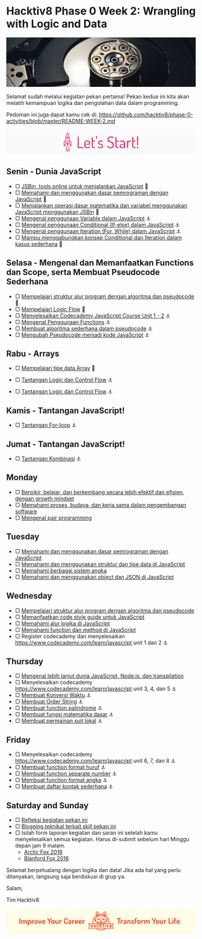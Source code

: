 # Hacktiv8 Phase 0 Week 2: Wrangling with Logic and Data

![Header](assets/header-w2.jpg)

Selamat sudah melalui kegiatan pekan pertama! Pekan kedua ini kita akan melatih kemampuan logika dan pengolahan data dalam programming.

Pedoman ini juga dapat kamu cek di: <https://github.com/hacktiv8/phase-0-activities/blob/master/README-WEEK-2.md>

![Let's start!](assets/start.png)

## Senin - Dunia JavaScript

- ▢ [JSBin, tools online untuk menjalankan JavaScript](http://jsbin.com/?js,console)
:wrench:
- ▢ [Memahami dan menggunakan dasar pemrograman dengan JavaScript](https://github.com/hacktiv8/phase-0-activities/blob/master/modules/js-first-time.md)
:notebook_with_decorative_cover:
- ▢ [Menjalankan operasi dasar matematika dan variabel menggunakan JavaScript menggunakan JSBin](https://github.com/hacktiv8/phase-0-activities/blob/master/modules/js-basics.md)
:notebook_with_decorative_cover:
- ▢ [Mengenal penggunaan Variable dalam JavaScript](https://github.com/hacktiv8/phase-0-activities/blob/master/modules/js-basics.md)
:anchor:
- ▢ [Mengenal penggunaan Conditional (If-else) dalam JavaScript](https://github.com/hacktiv8/phase-0-activities/blob/master/modules/js-basics.md)
:anchor:
- ▢ [Mengenal penggunaan Iteration (For, While) dalam JavaScript](https://github.com/hacktiv8/phase-0-activities/blob/master/modules/js-basics.md)
:anchor:
- ▢ [Mampu menggabungkan konsep Conditional dan Iteration dalam kasus sederhana](https://github.com/hacktiv8/phase-0-activities/blob/master/modules/js-basics.md)
:rocket:

## Selasa - Mengenal dan Memanfaatkan Functions dan Scope, serta Membuat Pseudocode Sederhana

- ▢ [Mempelajari struktur alur program dengan algoritma dan pseudocode](https://github.com/hacktiv8/phase-0-activities/blob/master/modules/algorithm-pseudocode.md)
:notebook_with_decorative_cover:
- ▢ [Mempelajari Logic Flow](https://github.com/hacktiv8/phase-0-activities/blob/master/modules/algorithm-pseudocode.md)
:notebook_with_decorative_cover:
- ▢ [Menyelesaikan Codecademy JavaScript Course Unit 1 - 2](https://github.com/hacktiv8/phase-0-activities/blob/master/modules/js-basics.md)
:anchor:
- ▢ [Mengenal Penggunaan Functions](https://github.com/hacktiv8/phase-0-activities/blob/master/modules/js-basics.md)
:anchor:
- ▢ [Membuat algoritma sederhana dalam pseudocode](https://github.com/hacktiv8/phase-0-activities/blob/master/modules/algorithm-pseudocode.md)
:anchor:
- ▢ [Mengubah Pseudocode menjadi kode JavaScript](https://github.com/hacktiv8/phase-0-activities/blob/master/modules/algorithm-pseudocode.md)
:anchor:

## Rabu - Arrays
- ▢ [Mempelajari tipe data Array](https://github.com/hacktiv8/phase-0-activities/blob/master/modules/algorithm-pseudocode.md)
:notebook_with_decorative_cover:
- ▢ [Tantangan Logic dan Control Flow](https://github.com/hacktiv8/phase-0-activities/blob/master/modules/algorithm-pseudocode.md)
:anchor:

- ▢ [Tantangan Logic dan Control Flow](https://github.com/hacktiv8/phase-0-activities/blob/master/modules/algorithm-pseudocode.md)
:anchor:

## Kamis - Tantangan JavaScript!

- ▢ [Tantangan For-loop](https://github.com/hacktiv8/phase-0-activities/blob/master/modules/algorithm-pseudocode.md)
:anchor:

## Jumat - Tantangan JavaScript!

- ▢ [Tantangan Kombinasi](https://github.com/hacktiv8/phase-0-activities/blob/master/modules/algorithm-pseudocode.md)
:anchor:


## Monday

- ▢ [Berpikir, belajar, dan berkembang secara lebih efektif dan efisien, dengan growth mindset](https://github.com/hacktiv8/phase-0-activities/blob/master/modules/thinking.md)
- ▢ [Memahami proses, budaya, dan kerja sama dalam pengembangan software](https://github.com/hacktiv8/phase-0-activities/blob/master/modules/software-culture-teamwork.md)
- ▢ [Mengenal pair programming](https://github.com/hacktiv8/phase-0-activities/blob/master/modules/pair-programming.md)


## Tuesday

- ▢ [Memahami dan menggunakan dasar pemrograman dengan JavaScript](https://github.com/hacktiv8/phase-0-activities/blob/master/modules/js-basics.md)
- ▢ [Memahami dan menggunakan struktur dan tipe data di JavaScript](https://github.com/hacktiv8/phase-0-activities/blob/master/modules/js-data.md)
- ▢ [Memahami berbagai sistem angka](https://github.com/hacktiv8/phase-0-activities/blob/master/modules/number-system.md)
- ▢ [Memahami dan menggunakan object dan JSON di JavaScript](https://github.com/hacktiv8/phase-0-activities/blob/master/modules/js-object-json.md)

## Wednesday

- ▢ [Mempelajari struktur alur program dengan algoritma dan pseudocode](https://github.com/hacktiv8/phase-0-activities/blob/master/modules/algorithm-pseudocode.md)
- ▢ [Memanfaatkan code style guide untuk JavaScript](https://github.com/hacktiv8/phase-0-activities/blob/master/modules/js-code-style.md)
- ▢ [Memahami alur logika di JavaScript](https://github.com/hacktiv8/phase-0-activities/blob/master/modules/js-logic.md)
- ▢ [Memahami function dan method di JavaScript](https://github.com/hacktiv8/phase-0-activities/blob/master/modules/js-function-method.md)
- ▢ Register codecademy dan menyelesaikan https://www.codecademy.com/learn/javascript unit 1 dan 2 :anchor:

## Thursday
- ▢ [Mengenal lebih lanjut dunia JavaScript, Node.js, dan transpilation](https://github.com/hacktiv8/phase-0-activities/blob/master/modules/js-world.md)
- ▢ Menyelesaikan codecademy https://www.codecademy.com/learn/javascript unit 3, 4, dan 5  :anchor:
- ▢ [Membuat Konversi Waktu](https://github.com/hacktiv8/phase-0-activities/blob/master/modules/konversi-waktu.md) :anchor:
- ▢ [Membuat Order String](https://github.com/hacktiv8/phase-0-activities/blob/master/modules/order-string.md) :anchor:
- ▢ [Membuat function palindrome](https://github.com/hacktiv8/phase-0-activities/blob/master/modules/palindrome.md) :anchor:
- ▢ [Membuat fungsi matematika dasar](https://github.com/hacktiv8/phase-0-activities/blob/master/modules/math-basics.md) :anchor:
- ▢ [Membuat permainan suit lokal](https://github.com/hacktiv8/phase-0-activities/blob/master/modules/rock-paper-scissors.md) :anchor:

## Friday

- ▢ Menyelesaikan codecademy https://www.codecademy.com/learn/javascript unit 6, 7, dan 8  :anchor:
- ▢ [Membuat function format huruf](https://github.com/hacktiv8/phase-0-activities/blob/master/modules/format-huruf.md) :anchor:
- ▢ [Membuat function separate number](https://github.com/hacktiv8/phase-0-activities/blob/master/modules/separate-number.md) :anchor:
- ▢ [Membuat function format angka](https://github.com/hacktiv8/phase-0-activities/blob/master/modules/format-angka.md) :anchor:
- ▢ [Membuat daftar kontak sederhana](https://github.com/hacktiv8/phase-0-activities/blob/master/modules/contact-list.md) :anchor:

## Saturday and Sunday

- ▢ [Refleksi kegiatan pekan ini](https://github.com/hacktiv8/phase-0-activities/blob/master/modules/reflection.md)
- ▢ [Blogging teknikal terkait skill pekan ini](https://github.com/hacktiv8/phase-0-activities/blob/master/modules/blog.md)
- ▢ Isilah form laporan kegiatan dan saran ini setelah kamu menyelesaikan semua kegiatan. Harus di-submit sebelum hari Minggu depan jam 9 malam.
  - [Arctic Fox 2016](https://airtable.com/shrGG9YTJkEBL7QaG)
  - [Blanford Fox 2016](https://airtable.com/shrZ2Ufijy6400Yea)

Selamat berpetualang dengan logika dan data! Jika ada hal yang perlu ditanyakan, langsung saja berdiskusi di grup ya.

Salam,

Tim Hacktiv8

![Hacktiv8 Banner](assets/banner.png)
